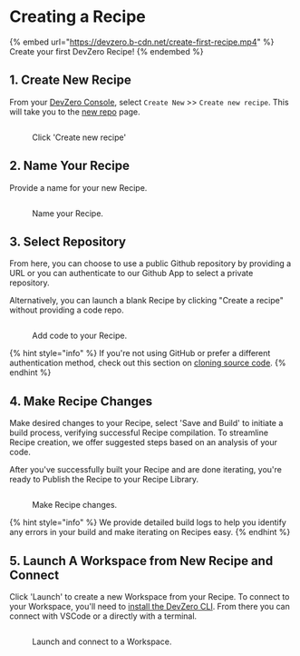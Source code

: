 # Creating a Recipe

{% embed url="https://devzero.b-cdn.net/create-first-recipe.mp4" %}
Create your first DevZero Recipe!
{% endembed %}

## 1. Create New Recipe
From your [DevZero Console](https://devzero.io/dashboard), select `Create New` >> `Create new recipe`. This will take you to the [new repo](https://www.devzero.io/dashboard/new/repo) page.

<figure><img src="https://devzero.b-cdn.net/click-create.gif" alt=""><figcaption><p>Click 'Create new recipe'</p></figcaption></figure>

## 2. Name Your Recipe
Provide a name for your new Recipe.

<figure><img src="https://devzero.b-cdn.net/name-recipe.gif" alt=""><figcaption><p>Name your Recipe.</p></figcaption></figure>

## 3. Select Repository
From here, you can choose to use a public Github repository by providing a URL or you can authenticate to our Github App to select a private repository.

Alternatively, you can launch a blank Recipe by clicking "Create a recipe" without providing a code repo.

<figure><img src="https://devzero.b-cdn.net/add-repo-to-recipe.gif" alt=""><figcaption><p>Add code to your Recipe.</p></figcaption></figure>

{% hint style="info" %}
If you're not using GitHub or prefer a different authentication method, check out this section on [cloning source code](cloning-source-code.md).
{% endhint %}

## 4. Make Recipe Changes
Make desired changes to your Recipe, select 'Save and Build' to initiate a build process, verifying successful Recipe compilation. To streamline Recipe creation, we offer suggested steps based on an analysis of your code.

After you've successfully built your Recipe and are done iterating, you're ready to Publish the Recipe to your Recipe Library.

<figure><img src="https://devzero.b-cdn.net/recipe-edit.gif" alt=""><figcaption><p>Make Recipe changes.</p></figcaption></figure>

{% hint style="info" %}
 We provide detailed build logs to help you identify any errors in your build and make iterating on Recipes easy.
{% endhint %}

## 5. Launch A Workspace from New Recipe and Connect
Click 'Launch' to create a new Workspace from your Recipe. To connect to your Workspace, you'll need to [install the DevZero CLI](../references/cli-man-page/install-the-cli.md). From there you can connect with VSCode or a directly with a terminal.

<figure><img src="https://devzero.b-cdn.net/connect-to-workspace.gif" alt=""><figcaption><p>Launch and connect to a Workspace.</p></figcaption></figure>
